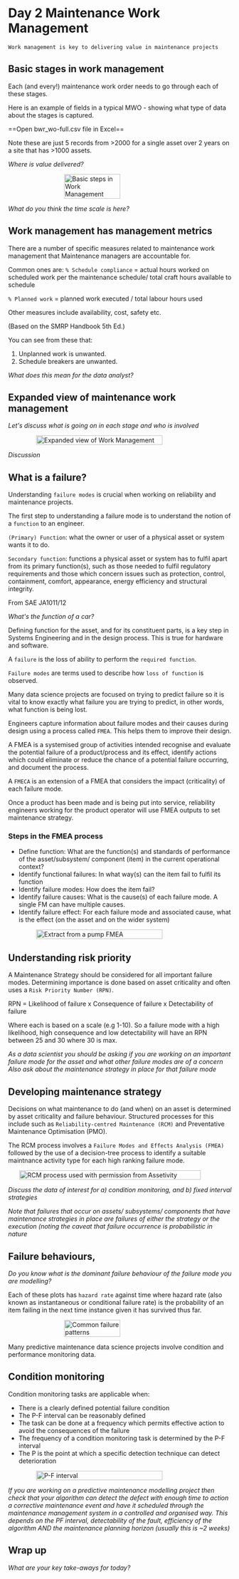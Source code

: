 # Day 2 Maintenance Work Management


`Work management is key to delivering value in maintenance projects`

## Basic stages in work management

Each (and every!) maintenance work order needs to go through each of these stages.

Here is an example of fields in a typical MWO - showing what type of data about the stages is captured.

==Open bwr_wo-full.csv file in Excel==

Note these are just 5 records from >2000 for a single asset over 2 years on a site that has >1000 assets.

*Where is value delivered?*

<div style="display: flex; justify-content:center;">
    <img src="./images/work_management.png" alt="Basic steps in Work Management" 
    style="width:50%"/>
</div>

*What do you think the time scale is here?*

## Work management has management metrics

There are a number of specific measures related to maintenance work management that Maintenance managers are accountable for. 

Common ones are:
`% Schedule compliance` = actual hours worked on scheduled work per the maintenance schedule/ total craft hours available to schedule

`% Planned work` = planned work executed / total labour hours used

Other measures include availability, cost, safety etc.

(Based on the SMRP Handbook 5th Ed.)

You can see from these that:

1. Unplanned work is unwanted.
2. Schedule breakers are unwanted.

*What does this mean for the data analyst?*


## Expanded view of maintenance work management

*Let's discuss what is going on in each stage and who is involved*

<div style="display: flex; justify-content:center;">
    <img src="./images/FeedbackLoopMM.jpg" alt="Expanded view of Work Management" 
    style="width:75%"/>
</div>

*Discussion*


## What is a failure?

Understanding `failure modes` is crucial when working on reliability and maintenance projects.

The first step to understanding a failure mode is to understand the notion of a `function` to an engineer.

`(Primary) Function`: what the owner or user of a physical asset or system wants it to do.

`Secondary function`: functions a physical asset or system has to fulfil apart from its primary function(s), such as those needed to fulfil regulatory requirements and those which concern issues such as protection, control, containment, comfort, appearance, energy efficiency and structural integrity.

From SAE JA1011/12

*What's the function of a car?*

Defining function for the asset, and for its constituent parts, is a key step in Systems Engineering and in the design process. This is true for hardware and software.

A `failure` is the loss of ability to perform the `required function`.

`Failure modes` are terms used to describe how `loss of function` is observed. 

Many data science projects are focused on trying to predict failure so it is vital to know exactly what failure you are trying to predict, in other words, what function is being lost. 

Engineers capture information about failure modes and their causes during design using a process called `FMEA`. This helps them to improve their design.

A FMEA is a systemised group of activities intended recognise and evaluate the potential failure of a product/process and its effect, identify actions which could eliminate or reduce the chance of a potential failure occurring, and document the process. 

A `FMECA` is an extension of a FMEA that considers the impact (criticality) of each failure mode.

Once a product has been made and is being put into service, reliability engineers working for the product operator will use FMEA outputs to set maintenance strategy.

### Steps in the FMEA process

- Define function: What are the function(s) and standards of performance of the asset/subsystem/ component (item) in the current operational context?
- Identify functional failures: In what way(s) can the item fail to fulfil its function
- Identify failure modes: How does the item fail?
- Identify failure causes: What is the cause(s) of each failure mode. A single FM can have multiple causes.
- Identify failure effect: For each failure mode and associated cause, what is the effect (on the asset and on the wider system)

<div style="display: flex; justify-content:center;">
    <img src="./images/pump_FMEA.png" alt="Extract from a pump FMEA" 
    style="width:75%"/>
</div>


## Understanding risk priority 

A Maintenance Strategy should be considered for all important failure modes. Determining importance is done based on asset criticality and often uses a `Risk Priority Number (RPN)`. 

RPN = Likelihood of failure x Consequence of failure x Detectability of failure

Where each is based on a scale (e.g 1-10). 
So a failure mode with a high likelihood, high consequence and low detectability will have an RPN between 25 and 30 where 30 is max.

*As a data scientist you should be asking if you are working on an important failure mode for the asset and what other failure modes are of a concern*
*Also ask about the maintenance strategy in place for that failure mode*


## Developing maintenance strategy

Decisions on what maintenance to do (and when) on an asset is determined by asset criticality and failure behaviour. Structured processes for this include such as `Reliability-centred Maintenance (RCM)` and Preventative Maintenance Optimisation (PMO). 

The RCM process involves a `Failure Modes and Effects Analysis (FMEA)` followed by the use of a decision-tree process to identify a suitable maintnance activity type for each high ranking failure mode. 

<div style="display: flex; justify-content:center;">
    <img src="./images/RCM_Assetivity.png" alt="RCM process used with permission from Assetivity" 
    style="width:90%"/>
</div>

*Discuss the data of interest for a) condition monitoring, and b) fixed interval strategies*

*Note that failures that occur on assets/ subsystems/ components that have maintenance strategies in place are failures of either the strategy or the execution (noting the caveat that failure occurrence is probabilistic in nature* 

## Failure behaviours,


*Do you know what is the dominant failure behaviour of the failure mode you are modelling?*

Each of these plots has `hazard rate` against time where hazard rate (also known as instantaneous or conditional failure rate) is the probability of an item failing in the next time instance given it has survived thus far.

<div style="display: flex; justify-content:center;">
    <img src="./images/failureCurves.png" alt="Common failure patterns" 
    style="width:50%"/>
</div>

Many predictive maintenance data science projects involve condition and performance monitoring data.

## Condition monitoring

Condition monitoring tasks are applicable  when:
- There is a clearly defined potential failure condition
- The P-F interval can be reasonably defined
- The task can be done at a frequency which permits effective action to avoid the consequences of the failure
- The frequency of a condition monitoring task is determined by the P-F interval
- The P is the point at which a specific detection technique can detect  deterioration

<div style="display: flex; justify-content:center;">
    <img src="./images/PFinterval.png" alt="P-F interval" 
    style="width:75%"/>
</div>

*If you are working on a predictive maintenance modelling project then check that your algorithm can detect the defect with enough time to action a corrective maintenance event and have it scheduled through the maintenance management system in a controlled and organised way. This depends on the PF interval, detectability of the fault, efficiency of the algorithm AND the maintenance planning horizon (usually this is ~2 weeks)*

## Wrap up

*What are your key take-aways for today?*